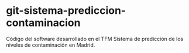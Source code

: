 # git-sistema-prediccion-contaminacion
Código del software desarrollado en el TFM Sistema de predicción de los niveles de contaminación en Madrid.
